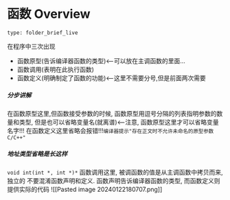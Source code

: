 # 函数 Overview
 
```ccard
type: folder_brief_live
```
 
在程序中三次出现
- 函数原型(告诉编译器函数的类型)<--可以放在主调函数的里面...
- 函数调用(表明在此执行函数)
- 函数定义(明确制定了函数的功能)<--这里不需要分号,但是前面两次需要
##### 分步讲解
在函数原型这里,但函数接受参数的时候, 函数原型用逗号分隔的列表指明参数的数量和类型, 但是也可以省略变量名(就离谱)<--注意, 函数原型这里才可以省略变量名字!!! 在函数定义这里省略会报错!!!`编译器提示"存在正文时不允许未命名的原型参数C/C++"`
##### 地址类型省略是长这样 
`void int(int *, int *)*`
函数调用这里, 被调函数的值是从主调函数中拷贝而来, 独立的
不要混淆函数声明和定义. 函数声明告诉编译器函数的类型, 而函数定义则提供实际的代码
![[Pasted image 20240122180707.png]]
